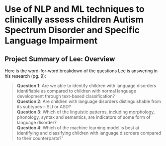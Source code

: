 # Use of NLP and ML techniques to clinically assess children Autism Spectrum Disorder and Specific Language Impairment

## Project Summary of Lee: Overview
Here is the word-for-word breakdown of the questions Lee is answering in his research (pg. 9):
> **Question 1**: Are we able to identify children with language disorders identifiable as compared to children with normal language development through text-based classification? <br>
> **Question 2**: Are children with language disorders distinguishable from its subtypes – SLI or ASD? <br>
> **Question 3**: Which of the linguistic patterns, including morphology, phonology, syntax and semantics, are indicators of some form of language disorder? <br>
> **Question 4**: Which of the machine learning model is best at identifying and classifying children with language disorders compared to their counterparts?”
